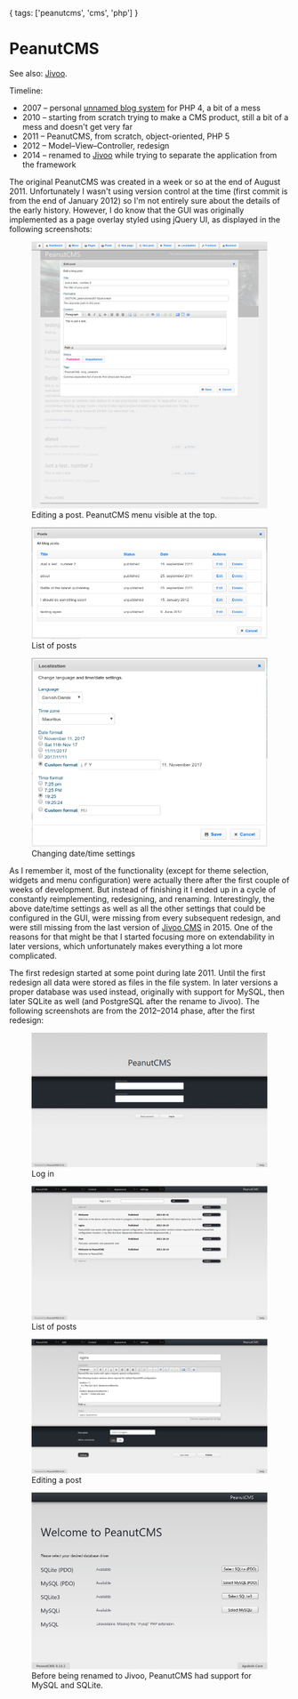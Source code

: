 {
  tags: ['peanutcms', 'cms', 'php']
}
# PeanutCMS
See also: [Jivoo](/things/jivoo).

Timeline:
* 2007 – personal [unnamed blog system](/things/niels-spoweb-dk) for PHP 4, a bit of a mess
* 2010 – starting from scratch trying to make a CMS product, still a bit of a mess and doesn't get very far
* 2011 – PeanutCMS, from scratch, object-oriented, PHP 5
* 2012 – Model–View–Controller, redesign
* 2014 – renamed to [Jivoo](/things/jivoo) while trying to separate the application from the framework

The original PeanutCMS was created in a week or so at the end of August 2011. Unfortunately I wasn't using version control at the time (first commit is from the end of January 2012) so I'm not entirely sure about the details of the early history. However, I do know that the GUI was originally implemented as a page overlay styled using jQuery UI, as displayed in the following screenshots:

<figure>
<img src="../../images/peanutcms/old-edit.png" alt="PeanutCMS" />
<figcaption>Editing a post. PeanutCMS menu visible at the top.</figcaption>
</figure>

<figure>
<img src="../../images/peanutcms/old-posts.png" alt="PeanutCMS" />
<figcaption>List of posts</figcaption>
</figure>

<figure>
<img src="../../images/peanutcms/old-localization.png" alt="PeanutCMS" />
<figcaption>Changing date/time settings</figcaption>
</figure>

As I remember it, most of the functionality (except for theme selection, widgets and menu configuration) were actually there after the first couple of weeks of development. But instead of finishing it I ended up in a cycle of constantly reimplementing, redesigning, and renaming. Interestingly, the above date/time settings as well as all the other settings that could be configured in the GUI, were missing from every subsequent redesign, and were still missing from the last version of [Jivoo CMS](/things/jivoo) in 2015. One of the reasons for that might be that I started focusing more on extendability in later versions, which unfortunately makes everything a lot more complicated.

The first redesign started at some point during late 2011. Until the first redesign all data were stored as files in the file system. In later versions a proper database was used instead, originally with support for MySQL, then later SQLite as well (and PostgreSQL after the rename to Jivoo).
The following screenshots are from the 2012–2014 phase, after the first redesign:

<figure>
<img src="../../images/peanutcms/login.png" alt="Log in" />
<figcaption>Log in</figcaption>
</figure>

<figure>
<img src="../../images/peanutcms/posts.png" alt="Posts" />
<figcaption>List of posts</figcaption>
</figure>

<figure>
<img src="../../images/peanutcms/edit.png" alt="Edit post" />
<figcaption>Editing a post</figcaption>
</figure>

<figure>
<img src="../../images/peanutcms/install.png" alt="Edit post" />
<figcaption>Before being renamed to Jivoo, PeanutCMS had support for MySQL and SQLite.</figcaption>
</figure>
